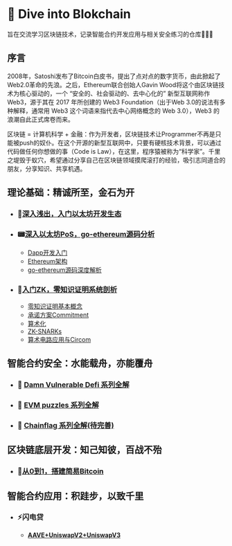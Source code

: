 # 🌟 Dive into Blokchain

旨在交流学习区块链技术，记录智能合约开发应用与相关安全练习的仓库🚀🚀🚀


## 序言 
2008年，Satoshi发布了Bitcoin白皮书，提出了点对点的数字货币，由此掀起了Web2.0革命的先浪。之后，Ethereum联合创始人Gavin Wood将这个由区块链技术为核心驱动的，一个 “安全的、社会驱动的、去中心化的” 新型互联网称作 Web3，源于其在 2017 年所创建的 Web3 Foundation（出于Web 3.0的说法有多种解释，通常用 Web3 这个词语来指代去中心网络概念的 Web 3.0），Web3 的浪潮自此正式席卷而来。

区块链 = 计算机科学 + 金融：作为开发者，区块链技术让Programmer不再是只能被push的奴仆。在这个开源的新型互联网中，只要有硬核技术背景，可以通过代码做任何你想做的事（Code is Law），在这里，程序猿被称为“科学家”。千里之堤毁于蚁穴，希望通过分享自己在区块链领域摸爬滚打的经验，吸引志同道合的朋友，分享知识、共享机遇。

## 理论基础：精诚所至，金石为开

+ ### 🌅[深入浅出，入门以太坊开发生态](https://github.com/DessertHeart/Dive-Into-Blockchain/tree/main/LearnBlockchain/LaernEthereum/Dapp%E5%BC%80%E5%8F%91%E5%85%A5%E9%97%A8)
+ ### 📟[深入以太坊PoS，go-ethereum源码分析](https://github.com/DessertHeart/Dive-Into-Blockchain/tree/main/LearnBlockchain)
  + [Dapp开发入门](./LearnBlockchain/LaernEthereum/Dapp%E5%BC%80%E5%8F%91%E5%85%A5%E9%97%A8)
  + [Ethereum架构](./LearnBlockchain/LaernEthereum/EVM%E5%BA%95%E5%B1%82%E7%BB%93%E6%9E%84)
  + [go-ethereum源码深度解析](./LearnBlockchain)
+ ### 🧮[入门ZK，零知识证明系统剖析](https://github.com/DessertHeart/Dive-Into-Blockchain/tree/master/LearnBlockchain/LearnZero_Knowledge)
  + [零知识证明基本概念](./LearnBlockchain/LearnZero_Knowledge/%E5%9F%BA%E6%9C%AC%E6%A6%82%E5%BF%B5)
  + [承诺方案Commitment](./LearnBlockchain/LearnZero_Knowledge/%E6%89%BF%E8%AF%BA%E6%96%B9%E6%A1%88)
  + [算术化](./LearnBlockchain/LearnZero_Knowledge/%E7%AE%97%E6%9C%AF%E5%8C%96)
  + [ZK-SNARKs](./LearnBlockchain/LearnZero_Knowledge/ZK-SNARK)
  + [算术电路应用与Circom](./LearnBlockchain/LearnZero_Knowledge/%E7%AE%97%E6%9C%AF%E7%94%B5%E8%B7%AF%E5%BA%94%E7%94%A8%E4%B8%8ECircom)

## 智能合约安全：水能载舟，亦能覆舟

+ ### 🎰 [Damn Vulnerable Defi 系列全解](https://github.com/DessertHeart/DiveIntoBlockchain/tree/main/safeBlockchain/DamnVulnerableDefi)
+ ### 🔎 [EVM puzzles 系列全解](https://github.com/DessertHeart/Dive-Into-Blockchain/tree/main/safeBlockchain/EVM_Puzzles)
+ ### 🚩 [Chainflag 系列全解(待完善)](https://github.com/DessertHeart/Dive-Into-Blockchain/tree/main/safeBlockchain/Chainflag)

## 区块链底层开发：知己知彼，百战不殆

+ ### 🍕[从0到1，搭建简易Bitcoin](https://github.com/DessertHeart/Dive-Into-Blockchain/tree/main/DevBlockchain/Mini_Bitcoin)

## 智能合约应用：积跬步，以致千里

+ ### :zap:闪电贷
  + **[AAVE+UniswapV2+UniswapV3](https://github.com/DessertHeart/Dive-Into-Blockchain/tree/main/PlayBlockchain/Flashloan_Demo)**
